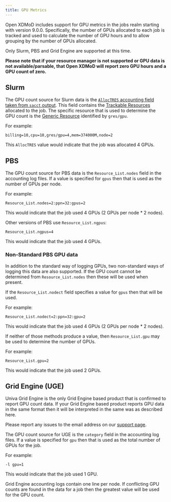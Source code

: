 ```yaml
---
title: GPU Metrics
---
```


Open XDMoD includes support for GPU metrics in the jobs realm starting with
version 9.0.0.  Specifically, the number of GPUs allocated to each job is
tracked and used to calculate the number of GPU hours and to allow grouping by
the number of GPUs allocated.

Only Slurm, PBS and Grid Engine are supported at this time.

**Please note that if your resource manager is not supported or GPU data is not
available/parsable, that Open XDMoD will report zero GPU hours and a GPU count
of zero.**

## Slurm

The GPU count source for Slurm data is the [`AllocTRES` accounting field taken
from `sacct` output][slurm-sacct-alloctres].  This field contains the
[Trackable Resources][slurm-tres] allocated to the job.  The specific resource
that is used to determine the GPU count is the [Generic Resource][slurm-gres]
identified by `gres/gpu`.

For example:

```
billing=10,cpu=10,gres/gpu=4,mem=374000M,node=2
```

This `AllocTRES` value would indicate that the job was allocated 4 GPUs.

## PBS

The GPU count source for PBS data is the `Resource_List.nodes` field in the
accounting log files.  If a value is specified for `gpus` then that is used as
the number of GPUs per node.

For example:

```
Resource_List.nodes=2:ppn=32:gpus=2
```

This would indicate that the job used 4 GPUs (2 GPUs per node * 2 nodes).

Other versions of PBS use `Resource_List.ngpus`:

```
Resource_List.ngpus=4
```

This would indicate that the job used 4 GPUs.

### Non-Standard PBS GPU data

In addition to the standard way of logging GPUs, two non-standard ways of
logging this data are also supported.  If the GPU count cannot be determined
from `Resource_List.nodes` then these will be used when present.

If the `Resource_List.nodect` field specifies a value for `gpus` then that will
be used.

For example:

```
Resource_List.nodect=2:ppn=32:gpu=2
```

This would indicate that the job used 4 GPUs (2 GPUs per node * 2 nodes).

If neither of those methods produce a value, then `Resource_List.gpu` may be
used to determine the number of GPUs.

For example:

```
Resource_List.gpu=2
```

This would indicate that the job used 2 GPUs.

## Grid Engine (UGE)

Univa Grid Engine is the only Grid Engine based product that is confirmed to
report GPU count data.  If your Grid Engine based product reports GPU data in
the same format then it will be interpreted in the same was as described here.

Please report any issues to the email address on our [support page](support.html).

The GPU count source for UGE is the `category` field in the accounting log
files.  If a value is specified for `gpu` then that is used as the total number
of GPUs for the job.

For example:

```
-l gpu=1
```

This would indicate that the job used 1 GPU.

Grid Engine accounting logs contain one line per node.  If conflicting GPU
counts are found in the data for a job then the greatest value will be used for
the GPU count.

[slurm-sacct-alloctres]: https://slurm.schedmd.com/sacct.html#OPT_AllocTres
[slurm-tres]: https://slurm.schedmd.com/tres.html
[slurm-gres]: https://slurm.schedmd.com/gres.html

